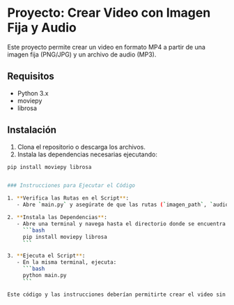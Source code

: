# Proyecto: Crear Video con Imagen Fija y Audio

Este proyecto permite crear un video en formato MP4 a partir de una imagen fija (PNG/JPG) y un archivo de audio (MP3).

## Requisitos

- Python 3.x
- moviepy
- librosa

## Instalación

1. Clona el repositorio o descarga los archivos.
2. Instala las dependencias necesarias ejecutando:

```bash
pip install moviepy librosa


### Instrucciones para Ejecutar el Código

1. **Verifica las Rutas en el Script**:
   - Abre `main.py` y asegúrate de que las rutas (`imagen_path`, `audio_path`, `output_path`) están configuradas correctamente.

2. **Instala las Dependencias**:
   - Abre una terminal y navega hasta el directorio donde se encuentra tu proyecto. Ejecuta:
     ```bash
     pip install moviepy librosa
     ```

3. **Ejecuta el Script**:
   - En la misma terminal, ejecuta:
     ```bash
     python main.py
     ```

Este código y las instrucciones deberían permitirte crear el video sin problemas. Si encuentras algún problema, asegúrate de tener las rutas de los archivos correctamente configuradas y que las dependencias están instaladas correctamente.

